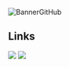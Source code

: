 

![BannerGitHub](https://github.com/WesleyFerreira97/wesleyferreira97/assets/7539166/1ac16d20-1586-4b80-9cf0-beda6a4027aa)



## Links
<p align="justify">
<a href="https://www.linkedin.com/in/wesleyferreira97/"><img src="https://img.shields.io/badge/linkedin-%230077B5.svg?style=for-the-badge&logo=linkedin&logoColor=white"/></a>
<a href="https://wesleyferreira97.github.io/portfolio/"><img src="https://img.shields.io/badge/Portfólio-%23E4405F.svg?style=for-the-badge&logo=contact&logoColor=white"/></a>
</p>
